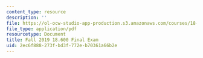 ```yaml
---
content_type: resource
description: ''
file: https://ol-ocw-studio-app-production.s3.amazonaws.com/courses/18-600-probability-and-random-variables-fall-2019/2ec6f888273fbd3f772eb70361a66b2e_MIT18_600F19_final_F2019.pdf
file_type: application/pdf
resourcetype: Document
title: Fall 2019 18.600 Final Exam
uid: 2ec6f888-273f-bd3f-772e-b70361a66b2e
---
```

